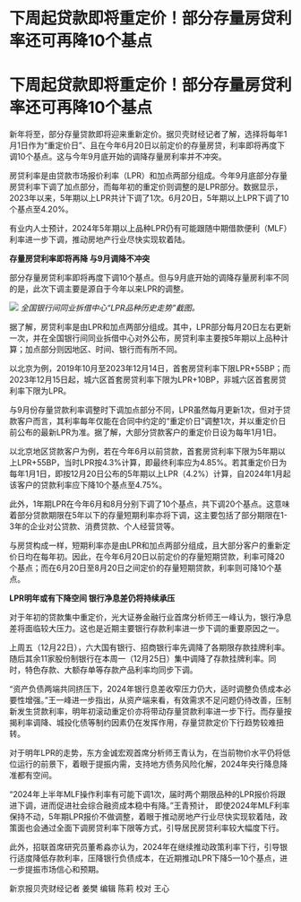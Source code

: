 # 下周起贷款即将重定价！部分存量房贷利率还可再降10个基点

# 下周起贷款即将重定价！部分存量房贷利率还可再降10个基点

新年将至，部分存量贷款即将迎来重新定价。据贝壳财经记者了解，选择将每年1月1日作为“重定价日”、且在今年6月20日以前定价的存量房贷，利率即将再度下调10个基点。这与今年9月底开始的调降存量房利率并不冲突。

房贷利率是由贷款市场报价利率（LPR）和加点两部分组成。今年9月底部分存量房贷利率下调了加点部分，而每年初的重定价则调整的是LPR部分。数据显示，2023年以来，5年期以上LPR共计下调了1次。6月20日，5年期以上LPR下调了10个基点至4.20%。

有业内人士预计，2024年5年期以上品种LPR仍有可能跟随中期借款便利（MLF）利率进一步下调，推动房地产行业尽快实现软着陆。

**存量房贷利率即将再降 与9月调降不冲突**

部分存量房贷利率即将再度下调10个基点。但与9月底开始的调降存量房利率不同的是，此次下调主要是源自于今年以来LPR的调整。

![](https://inews.gtimg.com/om_bt/OzY_TE3CU1E0hNlh0sLfMfZGlkf4tAEuy0WWiHrwQlhM4AA/1000)
_全国银行间同业拆借中心“LPR品种历史走势”截图。_

据了解，房贷利率是由LPR和加点两部分组成。其中，LPR部分每月20日左右更新一次，并在全国银行间同业拆借中心对外公布，房贷利率主要按5年期以上品种计算；加点部分则因地区、时间、银行而有所不同。

以北京为例，2019年10月至2023年12月14日，首套房贷利率下限LPR+55BP；而2023年12月15日起，城六区首套房贷利率下限为LPR+10BP，非城六区首套房贷利率下限为LPR。

与9月份存量贷款利率调整时下调加点部分不同，LPR虽然每月更新1次，但对于贷款客户而言，其利率每年仅能在合同中约定的“重定价日”调整1次，并以重定价日前公布的最新LPR为准。据了解，大部分贷款客户的重定价日设为每年1月1日。

以北京地区贷款客户为例，若在今年6月以前贷款，首套房贷利率下限为5年期以上LPR+55BP，当时LPR按4.3%计算，即最终利率应为4.85%。若其重定价日为每年1月1日，即按12月20日公布的5年期以上LPR（4.2%）计算，自2024年1月起该客户的贷款利率应下降10个基点至4.75%。

此外，1年期LPR在今年6月和8月分别下调了10个基点，共下调20个基点。这意味着部分贷款期限在5年以下的存量短期利率亦将下调，这主要包括了部分期限在1-3年的企业对公贷款、消费贷款、个人经营贷等。

与房贷构成一样，短期利率亦是由LPR和加点两部分组成，且大部分客户的重新定价日均在每年初。因此，在今年6月20日以前定价的存量短期贷款，利率可降20个基点；而在6月20日至8月20日之间定价的存量短期贷款，利率则可降10个基点。

**LPR明年或有下降空间 银行净息差仍将持续承压**

对于年初的贷款集中重定价，光大证券金融行业首席分析师王一峰认为，银行净息差将面临较大压力。这也是近期主要银行存款利率进一步下调的重要原因之一。

上周五（12月22日），六大国有银行、招商银行率先调降了各期限存款挂牌利率。随后其余11家股份制银行在本周一（12月25日）集中调降了存款挂牌利率。同时，特色存款、大额存单等存款产品利率均同步下调。

“资产负债两端共同挤压下，2024年银行息差收窄压力仍大，适时调整负债成本必要性增强。”王一峰进一步指出，从资产端来看，有效需求不足问题仍待改善，压制新发生贷款利率，明年初滚动重定价亦将带动存量贷款利率进一步下行。而存量按揭利率调降、城投化债等制约因素仍在发挥作用，存量贷款定价下行趋势较难扭转。

对于明年LPR的走势，东方金诚宏观首席分析师王青认为，在当前物价水平仍将低位运行的前景下，着眼于提振内需，支持地方债务风险化解，2024年央行降息降准都有空间。

“2024年上半年MLF操作利率有可能下调1次，届时两个期限品种的LPR报价将跟进下调，进而促进社会综合融资成本稳中有降。”王青预计，
即使2024年MLF利率保持不动，5年期LPR报价不做调整，着眼于推动房地产行业尽快实现软着陆，政策面也会通过全面下调房贷利率下限等方式，引导居民房贷利率较大幅度下行。

此外，招联首席研究员董希淼亦认为，2024年在继续推动政策利率下行，引导银行适度降低存款利率，压降银行负债成本，在近期推动LPR下降5—10个基点，进一步提振市场信心和预期。

新京报贝壳财经记者 姜樊 编辑 陈莉 校对 王心

